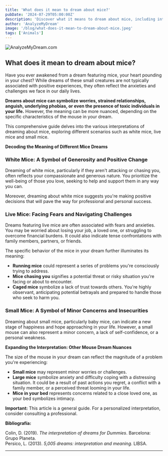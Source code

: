 ```yaml
---
title: 'What does it mean to dream about mice?'
pubDate: '2024-07-29T05:00:00Z'
description: 'Discover what it means to dream about mice, including interpretations of white, living, dead, and small mice.'
author: 'AnalyzeMyDream'
image: '/blog/what-does-it-mean-to-dream-about-mice.jpeg'
tags: ['Animals']
---
```


![AnalyzeMyDream.com](/blog/what-does-it-mean-to-dream-about-mice.jpeg)

## What does it mean to dream about mice?

Have you ever awakened from a dream featuring mice, your heart pounding in your chest? While dreams of these small creatures are not typically associated with positive experiences, they often reflect the anxieties and challenges we face in our daily lives.

**Dreams about mice can symbolize worries, strained relationships, anguish, underlying phobias, or even the presence of toxic individuals in your life.** However, the meaning can be more nuanced, depending on the specific characteristics of the mouse in your dream.

This comprehensive guide delves into the various interpretations of dreaming about mice, exploring different scenarios such as white mice, live mice and small mice.

**Decoding the Meaning of Different Mice Dreams**

### White Mice: A Symbol of Generosity and Positive Change

Dreaming of white mice, particularly if they aren't attacking or chasing you, often reflects your compassionate and generous nature. You prioritize the well-being of those you love, seeking to help and support them in any way you can.

Moreover, dreaming about white mice suggests you're making positive decisions that will pave the way for professional and personal success. 

### Live Mice: Facing Fears and Navigating Challenges

Dreams featuring live mice are often associated with fears and anxieties. You may be worried about losing your job, a loved one, or struggling to overcome financial burdens. It could also indicate tense confrontations with family members, partners, or friends. 

The specific behavior of the mice in your dream further illuminates its meaning:

- **Running mice** could represent a series of problems you're consciously trying to address.
- **Mice chasing you** signifies a potential threat or risky situation you're facing or about to encounter.
- **Caged mice** symbolize a lack of trust towards others. You're highly observant, anticipating potential betrayals and prepared to handle those who seek to harm you.

### Small Mice: A Symbol of Minor Concerns and Insecurities

Dreaming about small mice, particularly baby mice, can indicate a new stage of happiness and hope approaching in your life. However, a small mouse can also represent a minor concern, a lack of self-confidence, or a personal weakness.

**Expanding the Interpretation: Other Mouse Dream Nuances**

The size of the mouse in your dream can reflect the magnitude of a problem you're experiencing:

- **Small mice** may represent minor worries or challenges.
- **Large mice** symbolize anxiety and difficulty coping with a distressing situation. It could be a result of past actions you regret, a conflict with a family member, or a perceived threat looming in your life.
- **Mice in your bed** represents concerns related to a close loved one, as your bed symbolizes intimacy. 

**Important:** This article is a general guide. For a personalized interpretation, consider consulting a professional.

**Bibliografía:**

Colin, D. (2019). *The interpretation of dreams for Dummies*. Barcelona: Grupo Planeta.  
Persico, L. (2013). *5,005 dreams: interpretation and meaning*. LIBSA.

---